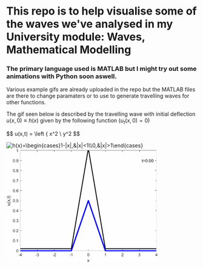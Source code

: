 # This repo is to help visualise some of the waves we've analysed in my University module: Waves, Mathematical Modelling

### The primary language used is MATLAB but I might try out some animations with Python soon aswell. 

Various example gifs are already uploaded in the repo but the MATLAB files are there to change paramaters or to use to generate travelling waves for other functions.

The gif seen below is described by the travelling wave with initial deflection $u(x,0) \equiv h(x)$ given by the following function ($u_t(x,0)=0$)

$$
u(x,t) = \left { x^2 \\ y^2
$$

<img src="https://latex.codecogs.com/png.image?\dpi{150}\bg{white}h(x)=\begin{cases}1-|x|,&|x|<1\\0,&|x|>1\end{cases}" title="h(x)=\begin{cases}1-|x|,&|x|<1\\0,&|x|>1\end{cases}" />

<img src=https://github.com/willbarnfield/Travelling-waves/blob/main/animations/one_triangle_travelling_wave.gif alt="one_triangle_travelling_wave.gif" width="400" height="300" style="margin:auto:0px; display: block; max-width: 100%;">
